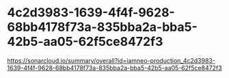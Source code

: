 # 4c2d3983-1639-4f4f-9628-68bb4178f73a-835bba2a-bba5-42b5-aa05-62f5ce8472f3
https://sonarcloud.io/summary/overall?id=iamneo-production_4c2d3983-1639-4f4f-9628-68bb4178f73a-835bba2a-bba5-42b5-aa05-62f5ce8472f3
